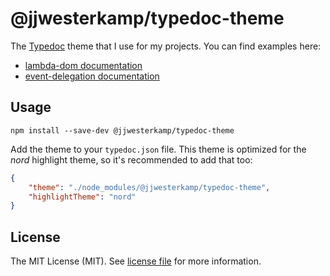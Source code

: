 # @jjwesterkamp/typedoc-theme

The [Typedoc] theme that I use for my projects. You can find examples here:

- [lambda-dom documentation](https://jjwesterkamp.github.io/lambda-dom)
- [event-delegation documentation](https://jjwesterkamp.github.io/event-delegation)

## Usage

```
npm install --save-dev @jjwesterkamp/typedoc-theme
```

Add the theme to your `typedoc.json` file. This theme is optimized for the _nord_ highlight theme, so it's recommended to add that too:

```json
{
    "theme": "./node_modules/@jjwesterkamp/typedoc-theme",
    "highlightTheme": "nord"
}
```

## License

The MIT License (MIT). See [license file] for more information.

[Typedoc]: https://typedoc.org/
[license file]: https://github.com/JJWesterkamp/lambda-dom/blob/master/LICENSE
